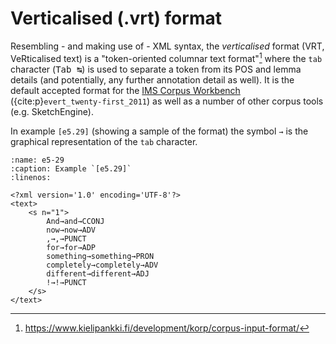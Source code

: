 # Verticalised (.vrt) format

Resembling - and making use of - XML syntax, the *verticalised* format (VRT, VeRticalised text) is a "token-oriented columnar text format"[^sn1] where the `tab` character (<kbd>Tab ↹</kbd>) is used to separate a token from its POS and lemma details (and potentially, any further annotation detail as well). It is the default accepted format for the [IMS Corpus Workbench](https://cwb.sourceforge.io/) ({cite:p}`evert_twenty-first_2011`) as well as a number of other corpus tools (e.g. SketchEngine). 

In example `[e5.29]` (showing a sample of the format) the symbol `→` is the graphical representation of the `tab` character.

```{code-block} xml
:name: e5-29
:caption: Example `[e5.29]` 
:linenos:

<?xml version='1.0' encoding='UTF-8'?>
<text>
    <s n="1">
        And→and→CCONJ
        now→now→ADV
        ,→,→PUNCT
        for→for→ADP
        something→something→PRON
        completely→completely→ADV
        different→different→ADJ
        !→!→PUNCT
    </s>
</text>

```

[^sn1]: https://www.kielipankki.fi/development/korp/corpus-input-format/